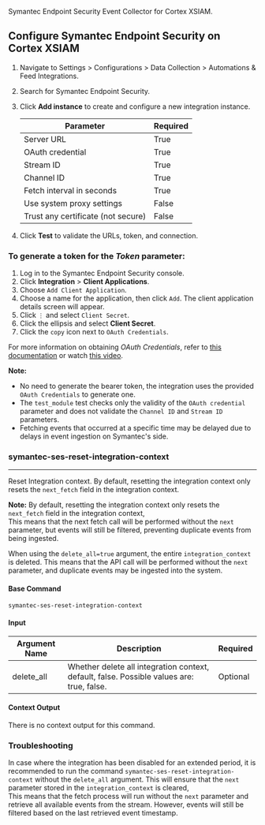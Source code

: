 Symantec Endpoint Security Event Collector for Cortex XSIAM.

## Configure Symantec Endpoint Security on Cortex XSIAM

1. Navigate to Settings > Configurations > Data Collection > Automations & Feed Integrations.
2. Search for Symantec Endpoint Security.
3. Click **Add instance** to create and configure a new integration instance.

    | **Parameter** | **Required** |
    | --- | --- |
    | Server URL | True |
    | OAuth credential | True |
    | Stream ID | True |
    | Channel ID | True |
    | Fetch interval in seconds | True |
    | Use system proxy settings | False |
    | Trust any certificate (not secure) | False |

4. Click **Test** to validate the URLs, token, and connection.


### To generate a token for the ***Token*** parameter:

1. Log in to the Symantec Endpoint Security console.
2. Click **Integration** > **Client Applications**.
3. Choose `Add Client Application`.
4. Choose a name for the application, then click `Add`. The client application details screen will appear.
5. Click `⋮` and select `Client Secret`.
6. Click the ellipsis and select **Client Secret**.
7. Click the `copy` icon next to `OAuth Credentials`.

For more information on obtaining *OAuth Credentials*, refer to [this documentation](https://apidocs.securitycloud.symantec.com/#/doc?id=ses_auth) or watch [this video](https://youtu.be/d7LRygRfDLc?si=NNlERXtfzv4LjpsB).

**Note:** 

- No need to generate the bearer token, the integration uses the provided `OAuth Credentials` to generate one.
- The `test_module` test checks only the validity of the `OAuth credential` parameter and does not validate the `Channel ID` and `Stream ID` parameters.
- Fetching events that occurred at a specific time may be delayed due to delays in event ingestion on Symantec's side.

### symantec-ses-reset-integration-context

***
Reset Integration context. By default, resetting the integration context only resets the `next_fetch` field in the integration context.

**Note:**
By default, resetting the integration context only resets the `next_fetch` field in the integration context,  
This means that the next fetch call will be performed without the `next` parameter, but events will still be filtered, preventing duplicate events from being ingested.  

When using the `delete_all=true` argument, the entire `integration_context` is deleted. This means that the API call will be performed without the `next` parameter, and duplicate events may be ingested into the system.

#### Base Command

`symantec-ses-reset-integration-context`

#### Input

| **Argument Name** | **Description** | **Required** |
| --- | --- | --- |
| delete_all | Whether delete all integration context, default, false. Possible values are: true, false. | Optional | 

#### Context Output

There is no context output for this command.


### Troubleshooting

In case where the integration has been disabled for an extended period, it is recommended to run the command `symantec-ses-reset-integration-context` without the `delete_all` argument. This will ensure that the `next` parameter stored in the `integration_context` is cleared,  
This means that the fetch process will run without the `next` parameter and retrieve all available events from the stream. However, events will still be filtered based on the last retrieved event timestamp.
